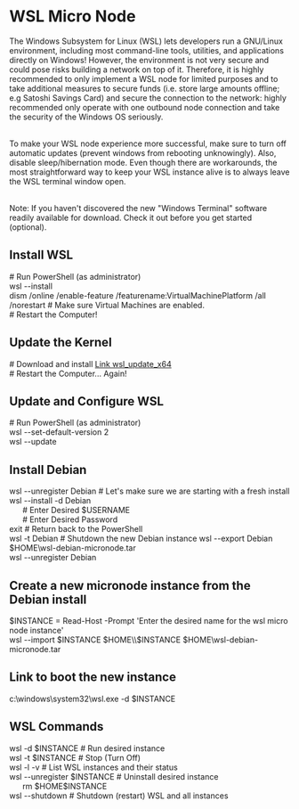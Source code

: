 # WSL Micro Node
The Windows Subsystem for Linux (WSL) lets developers run a GNU/Linux environment, including most command-line tools, utilities, and applications directly on Windows! However, the environment is not very secure and could pose risks building a network on top of it. Therefore, it is highly recommended to only implement a WSL node for limited purposes and to take additional measures to secure funds (i.e. store large amounts offline; e.g Satoshi Savings Card) and secure the connection to the network: highly recommended only operate with one outbound node connection and take the security of the Windows OS seriously.<br/><br/>

To make your WSL node experience more successful, make sure to turn off automatic updates (prevent windows from rebooting unknowingly). Also, disable sleep/hibernation mode. Even though there are workarounds, the most straightforward way to keep your WSL instance alive is to always leave the WSL terminal window open.<br/><br/>

Note: If you haven't discovered the new "Windows Terminal" software readily available for download. Check it out before you get started (optional).

## Install WSL
\# Run PowerShell (as administrator)<br/>
wsl --install<br/>
dism /online /enable-feature /featurename:VirtualMachinePlatform /all /norestart # Make sure Virtual Machines are enabled.<br/>
\# Restart the Computer!

## Update the Kernel
\# Download and install [Link wsl_update_x64](https://docs.microsoft.com/en-us/windows/wsl/install-manual#step-4---download-the-linux-kernel-update-package)<br/>
\# Restart the Computer... Again!

## Update and Configure WSL
\# Run PowerShell (as administrator)<br/>
wsl --set-default-version 2<br/>
wsl --update

## Install Debian
wsl --unregister Debian # Let's make sure we are starting with a fresh install<br/>
wsl --install -d Debian<br/>
&nbsp;&nbsp;&nbsp;&nbsp;&nbsp;&nbsp;# Enter Desired $USERNAME<br/>
&nbsp;&nbsp;&nbsp;&nbsp;&nbsp;&nbsp;# Enter Desired Password<br/>
exit # Return back to the PowerShell<br/>
wsl -t Debian # Shutdown the new Debian instance
wsl --export Debian $HOME\wsl-debian-micronode.tar<br/>
wsl --unregister Debian<br/>

## Create a new micronode instance from the Debian install
$INSTANCE = Read-Host -Prompt 'Enter the desired name for the wsl micro node instance'<br/>
wsl --import $INSTANCE $HOME\\$INSTANCE $HOME\wsl-debian-micronode.tar

## Link to boot the new instance
c:\windows\system32\wsl.exe -d $INSTANCE

## WSL Commands
wsl -d $INSTANCE # Run desired instance<br/>
wsl -t $INSTANCE # Stop (Turn Off)<br/>
wsl -l -v # List WSL instances and their status<br/>
wsl --unregister $INSTANCE # Uninstall desired instance<br/>
&nbsp;&nbsp;&nbsp;&nbsp;&nbsp;&nbsp;rm $HOME\$INSTANCE<br/>
wsl --shutdown # Shutdown (restart) WSL and all instances
